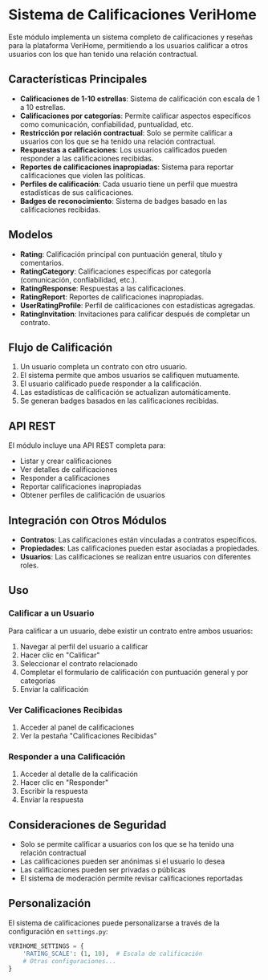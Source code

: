 # Sistema de Calificaciones VeriHome

Este módulo implementa un sistema completo de calificaciones y reseñas para la plataforma VeriHome, permitiendo a los usuarios calificar a otros usuarios con los que han tenido una relación contractual.

## Características Principales

- **Calificaciones de 1-10 estrellas**: Sistema de calificación con escala de 1 a 10 estrellas.
- **Calificaciones por categorías**: Permite calificar aspectos específicos como comunicación, confiabilidad, puntualidad, etc.
- **Restricción por relación contractual**: Solo se permite calificar a usuarios con los que se ha tenido una relación contractual.
- **Respuestas a calificaciones**: Los usuarios calificados pueden responder a las calificaciones recibidas.
- **Reportes de calificaciones inapropiadas**: Sistema para reportar calificaciones que violen las políticas.
- **Perfiles de calificación**: Cada usuario tiene un perfil que muestra estadísticas de sus calificaciones.
- **Badges de reconocimiento**: Sistema de badges basado en las calificaciones recibidas.

## Modelos

- **Rating**: Calificación principal con puntuación general, título y comentarios.
- **RatingCategory**: Calificaciones específicas por categoría (comunicación, confiabilidad, etc.).
- **RatingResponse**: Respuestas a las calificaciones.
- **RatingReport**: Reportes de calificaciones inapropiadas.
- **UserRatingProfile**: Perfil de calificaciones con estadísticas agregadas.
- **RatingInvitation**: Invitaciones para calificar después de completar un contrato.

## Flujo de Calificación

1. Un usuario completa un contrato con otro usuario.
2. El sistema permite que ambos usuarios se califiquen mutuamente.
3. El usuario calificado puede responder a la calificación.
4. Las estadísticas de calificación se actualizan automáticamente.
5. Se generan badges basados en las calificaciones recibidas.

## API REST

El módulo incluye una API REST completa para:

- Listar y crear calificaciones
- Ver detalles de calificaciones
- Responder a calificaciones
- Reportar calificaciones inapropiadas
- Obtener perfiles de calificación de usuarios

## Integración con Otros Módulos

- **Contratos**: Las calificaciones están vinculadas a contratos específicos.
- **Propiedades**: Las calificaciones pueden estar asociadas a propiedades.
- **Usuarios**: Las calificaciones se realizan entre usuarios con diferentes roles.

## Uso

### Calificar a un Usuario

Para calificar a un usuario, debe existir un contrato entre ambos usuarios:

1. Navegar al perfil del usuario a calificar
2. Hacer clic en "Calificar"
3. Seleccionar el contrato relacionado
4. Completar el formulario de calificación con puntuación general y por categorías
5. Enviar la calificación

### Ver Calificaciones Recibidas

1. Acceder al panel de calificaciones
2. Ver la pestaña "Calificaciones Recibidas"

### Responder a una Calificación

1. Acceder al detalle de la calificación
2. Hacer clic en "Responder"
3. Escribir la respuesta
4. Enviar la respuesta

## Consideraciones de Seguridad

- Solo se permite calificar a usuarios con los que se ha tenido una relación contractual
- Las calificaciones pueden ser anónimas si el usuario lo desea
- Las calificaciones pueden ser privadas o públicas
- El sistema de moderación permite revisar calificaciones reportadas

## Personalización

El sistema de calificaciones puede personalizarse a través de la configuración en `settings.py`:

```python
VERIHOME_SETTINGS = {
    'RATING_SCALE': (1, 10),  # Escala de calificación
    # Otras configuraciones...
}
```